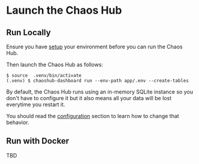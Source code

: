 # Launch the Chaos Hub

## Run Locally

Ensure you have [setup][setup] your environment before you can run the
Chaos Hub.

[setup]: https://github.com/chaostoolkit/chaoshub/raw/master/docs/setup.md

Then launch the Chaos Hub as follows:

```
$ source  .venv/bin/activate
(.venv) $ chaoshub-dashboard run --env-path app/.env --create-tables
```

By default, the Chaos Hub runs using an in-memory SQLite instance so you don't
have to configure it but it also means all your data will be lost everytime
you restart it.

You should read the [configuration][config] section to learn how to change that
behavior.

[config]: https://github.com/chaostoolkit/chaoshub/raw/master/docs/configure.md

## Run with Docker

TBD